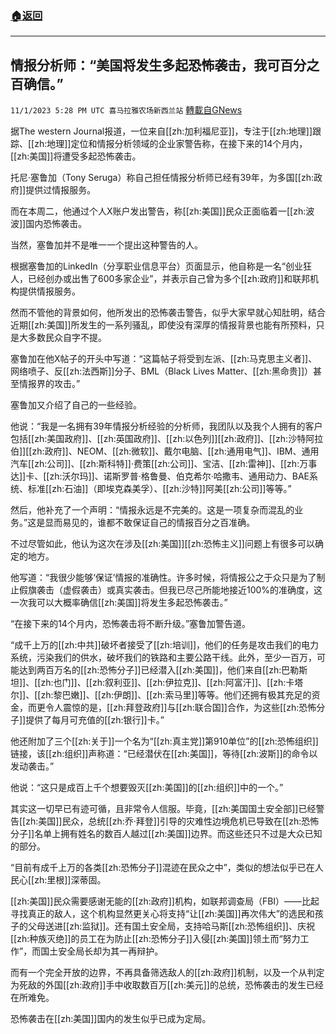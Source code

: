 ###  [:house:返回](README.md)
---


## 情报分析师：“美国将发生多起恐怖袭击，我可百分之百确信。”
`11/1/2023 5:28 PM UTC 喜马拉雅农场新西兰站` [轉載自GNews](https://gnews.org/articles/1909443)

据The western Journal报道，一位来自[[zh:加利福尼亚]]，专注于[[zh:地理]]跟踪、[[zh:地理]]定位和情报分析领域的企业家警告称，在接下来的14个月内，[[zh:美国]]将遭受多起恐怖袭击。

托尼·塞鲁加（Tony Seruga）称自己担任情报分析师已经有39年，为多国[[zh:政府]]提供过情报服务。

而在本周二，他通过个人X账户发出警告，称[[zh:美国]]民众正面临着一[[zh:波波]]国内恐怖袭击。

当然，塞鲁加并不是唯一一个提出这种警告的人。

根据塞鲁加的LinkedIn（分享职业信息平台）页面显示，他自称是一名“创业狂人，已经创办或出售了600多家企业”，并表示自己曾为多个[[zh:政府]]和联邦机构提供情报服务。

然而不管他的背景如何，他所发出的恐怖袭击警告，似乎大家早就心知肚明，结合近期[[zh:美国]]所发生的一系列骚乱，即使没有深厚的情报背景也能有所预料，只是大多数民众自字不提。

塞鲁加在他X帖子的开头中写道：“这篇帖子将受到左派、[[zh:马克思主义者]]、网络喷子、反[[zh:法西斯]]分子、BML（Black Lives Matter、[[zh:黑命贵]]）甚至情报界的攻击。”

塞鲁加又介绍了自己的一些经验。

他说：“我是一名拥有39年情报分析经验的分析师，我团队以及我个人拥有的客户包括[[zh:美国政府]]、[[zh:英国政府]]、[[zh:以色列]][[zh:政府]]、[[zh:沙特阿拉伯]][[zh:政府]]、NEOM、[[zh:微软]]、戴尔电脑、[[zh:通用电气]]、IBM、通用汽车[[zh:公司]]、[[zh:斯科特]]·费策[[zh:公司]]、宝洁、[[zh:雷神]]、[[zh:万事达]]卡、[[zh:沃尔玛]]、诺斯罗普·格鲁曼、伯克希尔·哈撒韦、通用动力、BAE系统、标准[[zh:石油]]（即埃克森美孚）、[[zh:沙特]]阿美[[zh:公司]]等等。”

然后，他补充了一个声明：“情报永远是不完美的。这是一项复杂而混乱的业务。”这是显而易见的，谁都不敢保证自己的情报百分之百准确。

不过尽管如此，他认为这次在涉及[[zh:美国]][[zh:恐怖主义]]问题上有很多可以确定的地方。

他写道：“我很少能够‘保证’情报的准确性。许多时候，将情报公之于众只是为了制止假旗袭击（虚假袭击）或真实袭击。但我已尽己所能地接近100%的准确度，这一次我可以大概率确信[[zh:美国]]将发生多起恐怖袭击。”

“在接下来的14个月内，恐怖袭击将不断升级。”塞鲁加警告道。

“成千上万的[[zh:中共]]破坏者接受了[[zh:培训]]，他们的任务是攻击我们的电力系统，污染我们的供水，破坏我们的铁路和主要公路干线。此外，至少一百万，可能达到两百万名的[[zh:恐怖分子]]已经潜入[[zh:美国]]，他们来自[[zh:巴勒斯坦]]、[[zh:也门]]、[[zh:叙利亚]]、[[zh:伊拉克]]、[[zh:阿富汗]]、[[zh:卡塔尔]]、[[zh:黎巴嫩]]、[[zh:伊朗]]、[[zh:索马里]]等等。他们还拥有极其充足的资金，而更令人震惊的是，[[zh:拜登政府]]与[[zh:联合国]]合作，为这些[[zh:恐怖分子]]提供了每月可充值的[[zh:银行]]卡。”

 他还附加了三个[[zh:关于]]一个名为“[[zh:真主党]]第910单位”的[[zh:恐怖组织]]链接，该[[zh:组织]]声称道：“已经潜伏在[[zh:美国]]，等待[[zh:波斯]]的命令以发动袭击。”

他说：“这只是成百上千个想要毁灭[[zh:美国]]的[[zh:组织]]中的一个。”

其实这一切早已有迹可循，且非常令人信服。毕竟，[[zh:美国国土安全部]]已经警告[[zh:美国]]民众，总统[[zh:乔·拜登]]引导的灾难性边境危机已导致在[[zh:恐怖分子]]名单上拥有姓名的数百人越过[[zh:美国]]边界。而这些还只不过是大众已知的部分。

“目前有成千上万的各类[[zh:恐怖分子]]混迹在民众之中”，类似的想法似乎已在人民心[[zh:里根]]深蒂固。

[[zh:美国]]民众需要感谢无能的[[zh:政府]]机构，如联邦调查局（FBI）——比起寻找真正的敌人，这个机构显然更关心将支持“让[[zh:美国]]再次伟大”的选民和孩子的父母送进[[zh:监狱]]。还有国土安全局，支持哈马斯[[zh:恐怖组织]]、庆祝[[zh:种族灭绝]]的员工在为防止[[zh:恐怖分子]]入侵[[zh:美国]]领土而“努力工作”，而国土安全局长却为其一再辩护。

而有一个完全开放的边界，不再具备筛选敌人的[[zh:政府]]机制，以及一个从判定为死敌的外国[[zh:政府]]手中收取数百万[[zh:美元]]的总统，恐怖袭击的发生已经在所难免。

恐怖袭击在[[zh:美国]]国内的发生似乎已成为定局。

